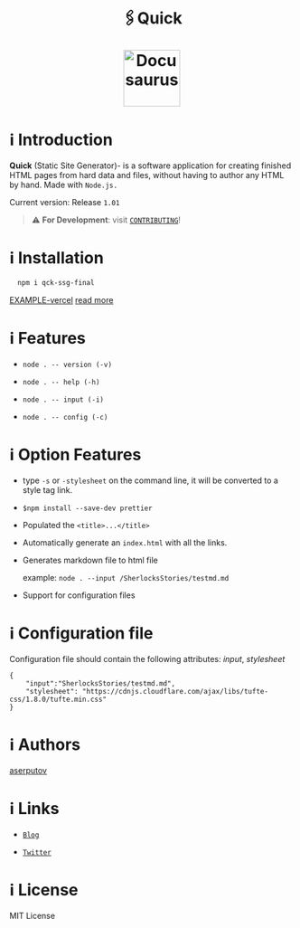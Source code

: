 <h1 align="center">
  <p align="center">🖇Quick</p>
  <a href="https://github.com/aserputov/QckStaticSiteGenerator"><img src="https://github.com/aserputov/QckStaticSiteGenerator/blob/main/assets/Screen%20Shot%202021-11-23%20at%201.54.27%20AM.png?raw=true" alt="Docusaurus" height="100px"></a>
</h1>

# ℹ️ Introduction

**Quick** (Static Site Generator)- is a software application for creating finished HTML pages from hard data and files, without having to author any HTML by hand. Made with `Node.js.`

Current version: Release `1.01`

> :warning: **For Development**: visit [`CONTRIBUTING`](https://github.com/aserputov/QckStaticSiteGenerator/blob/main/CONTRIBUTING.md)!

# ℹ️ Installation

```bash
  npm i qck-ssg-final
```

[EXAMPLE-vercel](https://cli-ssg-qck-cmp74iuwg-aserputov.vercel.app)
[read more](https://www.npmjs.com/package/qck-ssg-final)

# ℹ️ Features

- `node . -- version (-v) `

- `node . -- help (-h)`

- `node . -- input (-i)`

- `node . -- config (-c)`

# ℹ️ Option Features

- type `-s` or `-stylesheet` on the command line, it will be converted to a style tag link.

- `$npm install --save-dev prettier`

- Populated the `<title>...</title>`

- Automatically generate an `index.html` with all the links.

- Generates markdown file to html file

  example: `node . --input /SherlocksStories/testmd.md`

- Support for configuration files

# ℹ️ Configuration file

Configuration file should contain the following attributes: _input_, _stylesheet_

```
{
    "input":"SherlocksStories/testmd.md",
    "stylesheet": "https://cdnjs.cloudflare.com/ajax/libs/tufte-css/1.8.0/tufte.min.css"
}
```

# ℹ️ Authors

[aserputov](https://github.com/aserputov)

# ℹ️ Links

- [`Blog`](https://medium.com/@aserputov/qck-ssg-eb593782b856)

- [`Twitter`](https://twitter.com/aserputov)

# ℹ️ License

MIT License
